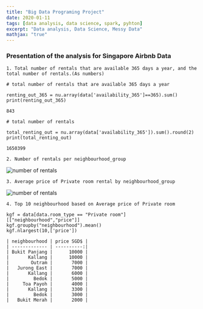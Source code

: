 ```yaml
---
title: "Big Data Programing Project"
date: 2020-01-11
tags: [data analysis, data science, spark, pyhton]
excerpt: "Data analysis, Data Science, Messy Data"
mathjax: "true"
---
```


### Presentation of the analysis for Singapore Airbnb Data

`1. Total number of rentals that are available 365 days a year, and the total number of rentals.(As numbers)`

```pyhton
# total number of rentals that are available 365 days a year

renting_out_365 = nu.array(data['availability_365']==365).sum()
print(renting_out_365)

843

# total number of rentals

total_renting_out = nu.array(data['availability_365']).sum().round(2)
print(total_renting_out)

1650399
```

`2. Number of rentals per neighbourhood_group`

   <img src="{{ site.url }}{{ site.baseurl }}/images/4.2.png" alt="number of rentals">

`3. Average price of Private room rental by neighbourhood_group`

   <img src="{{ site.url }}{{ site.baseurl }}/images/4.3.png" alt="number of rentals">


`4. Top 10 neighbourhood based on Average price of Private room`

```pyhton
kgf = data[data.room_type == "Private room"][["neighbourhood","price"]]
kgf.groupby("neighbourhood").mean()
kgf.nlargest(10,['price'])
```

    | neighbourhood | price SGD$ |
    | ------------- | ----------:|
    | Bukit Panjang |      10000 |
    |       Kallang |      10000 |
    |        Outram |       7000 |
    |   Jurong East |       7000 |
    |       Kallang |       6000 |
    |         Bedok |       5000 |
    |     Toa Payoh |       4000 |
    |       Kallang |       3300 |
    |         Bedok |       3000 |
    |   Bukit Merah |       2000 |